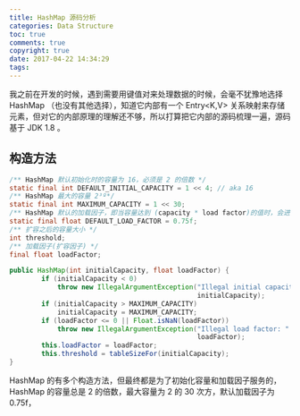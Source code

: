 ```yaml
---
title: HashMap 源码分析
categories: Data Structure
toc: true
comments: true
copyright: true
date: 2017-04-22 14:34:29
tags:
---
```


我之前在开发的时候，遇到需要用键值对来处理数据的时候，会毫不犹豫地选择 HashMap （也没有其他选择），知道它内部有一个 Entry<K,V> 关系映射来存储元素，但对它的内部原理的理解还不够，所以打算把它内部的源码梳理一遍，源码基于 JDK 1.8 。

<!--more-->

## 构造方法

```java
/** HashMap 默认初始化时的容量为 16，必须是 2 的倍数 */
static final int DEFAULT_INITIAL_CAPACITY = 1 << 4; // aka 16
/** HashMap 最大的容量 2³º*/
static final int MAXIMUM_CAPACITY = 1 << 30;
/** HashMap 默认的加载因子，即当容量达到 (capacity * load factor)的值时，会进行扩容操作 */
static final float DEFAULT_LOAD_FACTOR = 0.75f;
/** 扩容之后的容量大小 */
int threshold;
/** 加载因子(扩容因子) */
final float loadFactor;

public HashMap(int initialCapacity, float loadFactor) {
        if (initialCapacity < 0)
            throw new IllegalArgumentException("Illegal initial capacity: " +
                                               initialCapacity);
        if (initialCapacity > MAXIMUM_CAPACITY)
            initialCapacity = MAXIMUM_CAPACITY;
        if (loadFactor <= 0 || Float.isNaN(loadFactor))
            throw new IllegalArgumentException("Illegal load factor: " +
                                               loadFactor);
        this.loadFactor = loadFactor;
        this.threshold = tableSizeFor(initialCapacity);
}


```

HashMap 的有多个构造方法，但最终都是为了初始化容量和加载因子服务的，HashMap 的容量总是 2 的倍数，最大容量为 2 的 30 次方，默认加载因子为 0.75f，